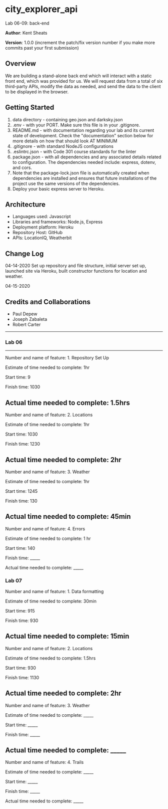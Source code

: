 # city_explorer_api
Lab 06-09: back-end

**Author**: Kent Sheats

**Version**: 1.0.0 (increment the patch/fix version number if you make more commits past your first submission)

## Overview
<!-- Provide a high level overview of what this application is and why you are building it, beyond the fact that it's an assignment for this class. (i.e. What's your problem domain?) -->
We are building a stand-alone back end which will interact with a static front end, which was provided for us. We will request data from a total of six third-party APIs, modify the data as needed, and send the data to the client to be displayed in the browser.

## Getting Started
<!-- What are the steps that a user must take in order to build this app on their own machine and get it running? -->

1. data directory - containing geo.json and darksky.json
2. .env - with your PORT. Make sure this file is in your .gitignore.
3. README.md - with documentation regarding your lab and its current state of development. Check the "documentation"  section below for more details on how that should look AT MINIMUM
4. .gitignore - with standard NodeJS configurations
5. .eslintrc.json - with Code 301 course standards for the linter
6. package.json - with all dependencies and any associated details related to configuration. The dependencies needed include: express, dotenv, and cors.
7. Note that the package-lock.json file is automatically created when dependencies are installed and ensures that future installations of the project use the same versions of the dependencies.
8. Deploy your basic express server to Heroku.

## Architecture
<!-- Provide a detailed description of the application design. What technologies (languages, libraries, etc) you're using, and any other relevant design information. -->
- Languages used: Javascript
- Libraries and frameworks: Node.js, Express
- Deployment platform: Heroku
- Repository Host: GitHub
- APIs: LocationIQ, Weatherbit

## Change Log
<!-- Use this area to document the iterative changes made to your application as each feature is successfully implemented. Use time stamps. Here's an examples:

01-01-2001 4:59pm - Application now has a fully-functional express server, with a GET route for the location resource.
-->
04-14-2020 Set up repository and file structure, initial server set up, launched site via Heroku, built constructor functions for location and weather.

04-15-2020 

## Credits and Collaborations
- Paul Depew
- Joseph Zabaleta
- Robert Carter 
------------------------------------------------------------------
### Lab 06
--------------------------------------------------------------------

Number and name of feature: 1. Repository Set Up

Estimate of time needed to complete: 1hr

Start time: 9

Finish time: 1030

Actual time needed to complete: 1.5hrs
-----------------------------------------------------------------

Number and name of feature: 2. Locations

Estimate of time needed to complete: 1hr

Start time: 1030

Finish time: 1230

Actual time needed to complete: 2hr
----------------------------------------------------------------

Number and name of feature: 3. Weather

Estimate of time needed to complete: 1hr

Start time: 1245

Finish time: 130

Actual time needed to complete: 45min
-------------------------------------------------------
Number and name of feature: 4. Errors

Estimate of time needed to complete: 1 hr

Start time: 140

Finish time: _____

Actual time needed to complete: _____
### Lab 07
Number and name of feature: 1. Data formatting

Estimate of time needed to complete: 30min

Start time: 915

Finish time: 930

Actual time needed to complete: 15min
----------------------------------------------------
Number and name of feature: 2. Locations

Estimate of time needed to complete: 1.5hrs

Start time: 930

Finish time: 1130

Actual time needed to complete: 2hr
---------------------------------------------------------------
Number and name of feature: 3. Weather

Estimate of time needed to complete: _____

Start time: _____

Finish time: _____

Actual time needed to complete: _____
----------------------------------------------------------
Number and name of feature: 4. Trails

Estimate of time needed to complete: _____

Start time: _____

Finish time: _____

Actual time needed to complete: _____